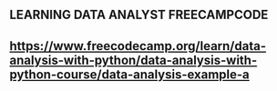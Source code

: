 ## LEARNING DATA ANALYST FREECAMPCODE
## https://www.freecodecamp.org/learn/data-analysis-with-python/data-analysis-with-python-course/data-analysis-example-a
